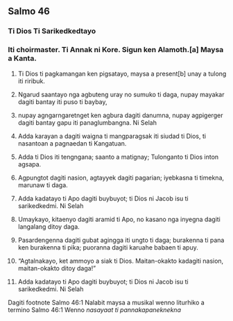 Salmo 46
--------

### Ti Dios Ti Sarikedkedtayo

### Iti choirmaster. Ti Annak ni Kore. Sigun ken Alamoth.[a] Maysa a Kanta.

1. Ti Dios ti pagkamangan ken pigsatayo, maysa a present[b] unay a tulong iti riribuk.
2. Ngarud saantayo nga agbuteng uray no sumuko ti daga, nupay mayakar dagiti bantay iti puso ti baybay,
3. nupay agngarngaretnget ken agbura dagiti danumna, nupay agpigerger dagiti bantay gapu iti panaglumbangna. Ni Selah

4. Adda karayan a dagiti waigna ti mangparagsak iti siudad ti Dios, ti nasantoan a pagnaedan ti Kangatuan.
5. Adda ti Dios iti tengngana; saanto a matignay;
   Tulonganto ti Dios inton agsapa.
6. Agpungtot dagiti nasion, agtayyek dagiti pagarian;
   iyebkasna ti timekna, marunaw ti daga.
7. Adda kadatayo ti Apo dagiti buybuyot;
   ti Dios ni Jacob isu ti sarikedkedmi. Ni Selah

8. Umaykayo, kitaenyo dagiti aramid ti Apo, no kasano nga inyegna dagiti langalang ditoy daga.
9. Pasardengenna dagiti gubat agingga iti ungto ti daga;
   burakenna ti pana ken burakenna ti pika;
   puoranna dagiti karuahe babaen ti apuy.
10. “Agtalnakayo, ket ammoyo a siak ti Dios.
    Maitan-okakto kadagiti nasion, maitan-okakto ditoy daga!”
11. Adda kadatayo ti Apo dagiti buybuyot;
    ti Dios ni Jacob isu ti sarikedkedmi. Ni Selah

Dagiti footnote
Salmo 46:1 Nalabit maysa a musikal wenno liturhiko a termino
Salmo 46:1 Wenno *nasayaat ti pannakapaneknekna*